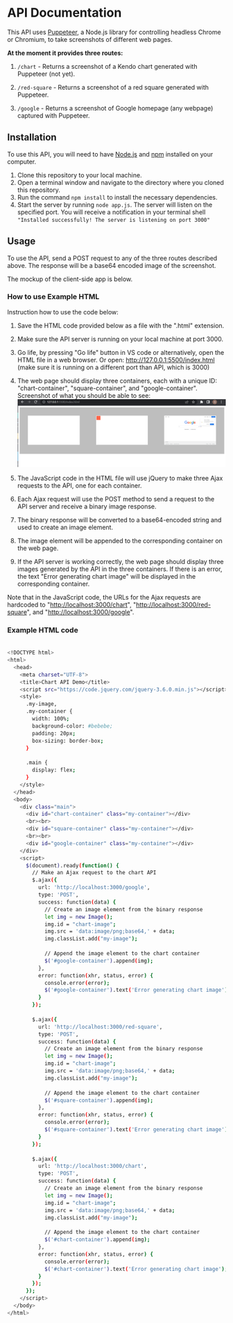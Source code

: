 # API Documentation

This API uses [Puppeteer](https://github.com/puppeteer/puppeteer), a Node.js library for controlling headless Chrome or Chromium, to take screenshots of different web pages.

**At the moment it provides three routes:**

1.  `/chart` - Returns a screenshot of a Kendo chart generated with Puppeteer (not yet).

2.  `/red-square` - Returns a screenshot of a red square generated with Puppeteer.

3.  `/google` - Returns a screenshot of Google homepage (any webpage) captured with Puppeteer.

## Installation
To use this API, you will need to have [Node.js](https://nodejs.org/en/) and [npm](https://www.npmjs.com/) installed on your computer.

1.  Clone this repository to your local machine.
2.  Open a terminal window and navigate to the directory where you cloned this repository.
3.  Run the command `npm install` to install the necessary dependencies.
4. Start the server by running `node app.js`. The server will listen on the specified port. You will receive a notification in your terminal shell `"Installed successfully! The server is listening on port 3000"` 

## Usage

To use the API, send a POST request to any of the three routes described above. The response will be a base64 encoded image of the screenshot.

The mockup of the client-side app is below. 

### How to use Example HTML
Instruction how to use the code below:
1.  Save the HTML code provided below as a file with the ".html" extension.
2.  Make sure the API server is running on your local machine at port 3000.
3.  Go life, by pressing "Go life" button in VS code or alternatively, open the HTML file in a web browser. Or open: http://127.0.0.1:5500/index.html (make sure it is running on a different port than API, which is 3000)
4.  The web page should display three containers, each with a unique ID: "chart-container", "square-container", and "google-container". Screenshot of what you should be able to see:
![screenshot](https://raw.githubusercontent.com/stachaassuredsupport/api-puppeteer/master/browser-look-screenshot.png)
  
5.  The JavaScript code in the HTML file will use jQuery to make three Ajax requests to the API, one for each container.
6.  Each Ajax request will use the POST method to send a request to the API server and receive a binary image response.
7.  The binary response will be converted to a base64-encoded string and used to create an image element.
8.  The image element will be appended to the corresponding container on the web page.
9.  If the API server is working correctly, the web page should display three images generated by the API in the three containers. If there is an error, the text "Error generating chart image" will be displayed in the corresponding container.

Note that in the JavaScript code, the URLs for the Ajax requests are hardcoded to "[http://localhost:3000/chart](http://localhost:3000/chart)", "[http://localhost:3000/red-square](http://localhost:3000/red-square)", and "[http://localhost:3000/google](http://localhost:3000/google)". 

### Example HTML code

```bash

<!DOCTYPE html>
<html>
  <head>
    <meta charset="UTF-8">
    <title>Chart API Demo</title>
    <script src="https://code.jquery.com/jquery-3.6.0.min.js"></script>
    <style>
      .my-image,
      .my-container {
        width: 100%;
        background-color: #bebebe;
        padding: 20px;
        box-sizing: border-box;
      }

      .main {
        display: flex;
      }
    </style>
  </head>
  <body>
    <div class="main">
      <div id="chart-container" class="my-container"></div>
      <br><br>
      <div id="square-container" class="my-container"></div>
      <br><br>
      <div id="google-container" class="my-container"></div>
    </div>
    <script>
      $(document).ready(function() {
        // Make an Ajax request to the chart API
        $.ajax({
          url: 'http://localhost:3000/google',
          type: 'POST',
          success: function(data) {
            // Create an image element from the binary response
            let img = new Image();
            img.id = "chart-image";
            img.src = 'data:image/png;base64,' + data;
            img.classList.add("my-image");

            // Append the image element to the chart container
            $('#google-container').append(img);
          },
          error: function(xhr, status, error) {
            console.error(error);
            $('#google-container').text('Error generating chart image');
          }
        });

        $.ajax({
          url: 'http://localhost:3000/red-square',
          type: 'POST',
          success: function(data) {
            // Create an image element from the binary response
            let img = new Image();
            img.id = "chart-image";
            img.src = 'data:image/png;base64,' + data;
            img.classList.add("my-image");

            // Append the image element to the chart container
            $('#square-container').append(img);
          },
          error: function(xhr, status, error) {
            console.error(error);
            $('#square-container').text('Error generating chart image');
          }
        });

        $.ajax({
          url: 'http://localhost:3000/chart',
          type: 'POST',
          success: function(data) {
            // Create an image element from the binary response
            let img = new Image();
            img.id = "chart-image";
            img.src = 'data:image/png;base64,' + data;
            img.classList.add("my-image");

            // Append the image element to the chart container
            $('#chart-container').append(img);
          },
          error: function(xhr, status, error) {
            console.error(error);
            $('#chart-container').text('Error generating chart image');
          }
        });
      });
    </script>
  </body>
</html>
```








